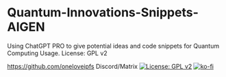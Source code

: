 # Quantum-Innovations-Snippets-AIGEN
Using ChatGPT PRO to give potential ideas and code snippets for Quantum Computing Usage.
License: GPL v2

https://github.com/oneloveipfs Discord/Matrix
[![License: GPL v2](https://img.shields.io/badge/License-GPL_v2-blue.svg)](https://www.gnu.org/licenses/old-licenses/gpl-2.0.en.html)
[![ko-fi](https://ko-fi.com/img/githubbutton_sm.svg)](https://ko-fi.com/P5P8J7QY5)
